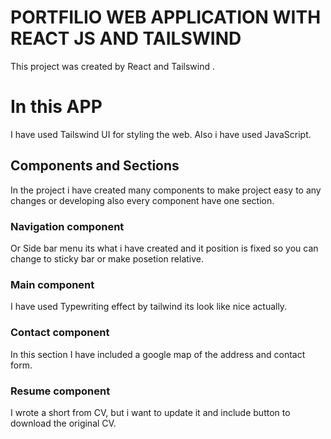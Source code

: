 # PORTFILIO WEB APPLICATION WITH REACT JS AND TAILSWIND

This project was created by React and Tailswind .
# In this APP

I have used Tailswind UI for styling the web.
Also i have used JavaScript.

## Components and Sections 

In the project i have created many components to make project easy to any changes or developing also every 
component have one section.

### Navigation component

Or Side bar menu its what i have created and it position is fixed so you can change to sticky bar or make posetion 
relative.

### Main component

I have used Typewriting effect by tailwind its look like nice actually.

### Contact component 

In this section I have included a google map of the address and contact form.

### Resume component 

I wrote a short from CV, but i want to update it and include button to download the original CV.
